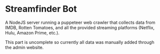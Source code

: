 # Streamfinder Bot

A NodeJS server running a puppeteer web crawler that collects data from IMDB, Rotten Tomatoes, and all the provided streaming platforms (Netflix, Hulu, Amazon Prime, etc.).

This part is uncomplete so currently all data was manually added through the admin website.